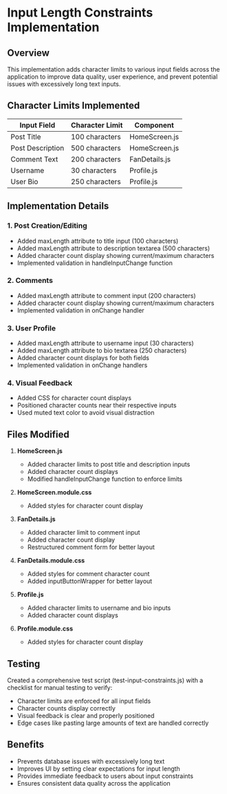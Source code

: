 # Input Length Constraints Implementation

## Overview
This implementation adds character limits to various input fields across the application to improve data quality, user experience, and prevent potential issues with excessively long text inputs.

## Character Limits Implemented

| Input Field | Character Limit | Component |
|-------------|----------------|-----------|
| Post Title | 100 characters | HomeScreen.js |
| Post Description | 500 characters | HomeScreen.js |
| Comment Text | 200 characters | FanDetails.js |
| Username | 30 characters | Profile.js |
| User Bio | 250 characters | Profile.js |

## Implementation Details

### 1. Post Creation/Editing
- Added maxLength attribute to title input (100 characters)
- Added maxLength attribute to description textarea (500 characters)
- Added character count display showing current/maximum characters
- Implemented validation in handleInputChange function

### 2. Comments
- Added maxLength attribute to comment input (200 characters)
- Added character count display showing current/maximum characters
- Implemented validation in onChange handler

### 3. User Profile
- Added maxLength attribute to username input (30 characters)
- Added maxLength attribute to bio textarea (250 characters)
- Added character count displays for both fields
- Implemented validation in onChange handlers

### 4. Visual Feedback
- Added CSS for character count displays
- Positioned character counts near their respective inputs
- Used muted text color to avoid visual distraction

## Files Modified

1. **HomeScreen.js**
   - Added character limits to post title and description inputs
   - Added character count displays
   - Modified handleInputChange function to enforce limits

2. **HomeScreen.module.css**
   - Added styles for character count display

3. **FanDetails.js**
   - Added character limit to comment input
   - Added character count display
   - Restructured comment form for better layout

4. **FanDetails.module.css**
   - Added styles for comment character count
   - Added inputButtonWrapper for better layout

5. **Profile.js**
   - Added character limits to username and bio inputs
   - Added character count displays

6. **Profile.module.css**
   - Added styles for character count display

## Testing
Created a comprehensive test script (test-input-constraints.js) with a checklist for manual testing to verify:
- Character limits are enforced for all input fields
- Character counts display correctly
- Visual feedback is clear and properly positioned
- Edge cases like pasting large amounts of text are handled correctly

## Benefits
- Prevents database issues with excessively long text
- Improves UI by setting clear expectations for input length
- Provides immediate feedback to users about input constraints
- Ensures consistent data quality across the application
